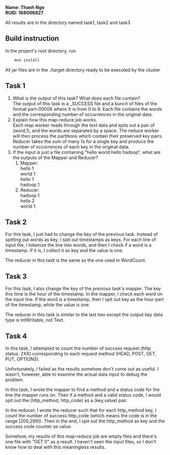 __Name: Thanh Ngo__  
__RUID: 168006827__

All results are in the directory named task1, task2 and task3

## Build instruction
In the project's root directory, run 

```bash
    mvn install
```

All jar files are in the ./target directory ready to be executed by the cluster

## Task 1

1. What is the output of this task? What does each file contain?  
  The output of this task is a \_SUCCESS file and a bunch of files of the format part-0000X where X is from 0 to 6. 
  Each file contains the words and the corresponding number of occurrences in the original data.
2. Explain how this map-reduce job works.  
  Each map worker reads through the text data and spits out a pair of (word,1), and the words are separated by a space. 
  The reduce worker will then process the partitions which contain their preserved key pairs. 
  Reducer takes the sum of many 1s for a single key and produce 
  the number of occurrences of each key in the original data.
3. If the input is just a file containing “hello world hello hadoop”, what are the outputs of the Mapper and Reducer?
    1. Mapper:  
        hello 1  
        world 1  
        hello 1  
        hadoop 1  
    2. Reducer:   
        hadoop 1  
        hello 2  
        world 1
        
## Task 2

For this task, I just had to change the key of the previous task. Instead of spitting out words as key, I spit out 
timestamps as keys. For each line of input file, I tokenize the line into words, and then I check if a word is a 
timestamp. If it is, I collect it as key and the value is one. 

The reducer in this task is the same as the one used in WordCount. 

## Task 3

For this task, I also change the key of the previous task's mapper. The key this time is the hour of the timestamp. 
In the mapper, I check each word on the input line. If the word is a timestamp, then I spit out key as the hour part 
of the timestamp, while the value is one. 

The reducer in this task is similar to the last two except the output key data type is IntWritable, not Text.

## Task 4

In this task, I attempted to count the number of success request (http status: 2XX) corresponding to each request 
method (HEAD, POST, GET, PUT, OPTIONS). 

Unfortunately,
I failed as the results somehow don't come out as useful. I wasn't, however, able to examine the actual data input to 
debug the problem. 

In this task, I wrote the mapper to find a method and a status code for the line the mapper runs on. Then if a method
 and a valid status code, I would spit out the (http_method, http_code) as a (key,value) pair.
 
In the reducer, I wrote the reducer such that for each http_method key, I count the number of success http_code 
(which means the code is in the range [200,299]). Then in the end, I spit out the http_method as key and the success 
code counter as value.

Somehow, my results of this map-reduce job are empty files and there's one file with "GET 0" as a result. I haven't 
seen the input files, so I don't know how to deal with this meaningless results.
